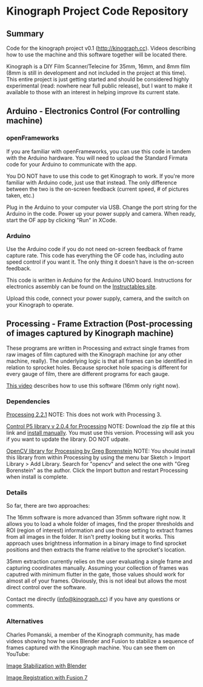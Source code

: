 # Kinograph Project Code Repository

## Summary

Code for the kinograph project v0.1 (http://kinograph.cc). Videos describing how to use the machine and this software together will be located there.

Kinograph is a DIY Film Scanner/Telecine for 35mm, 16mm, and 8mm film (8mm is still in development and not included in the project at this time). This entire project is just getting started and should be considered highly experimental (read: nowhere near full public release), but I want to make it available to those with an interest in helping improve its current state. 

## Arduino - Electronics Control (For controlling machine)

### openFrameworks
If you are familiar with openFrameworks, you can use this code in tandem with the Arduino hardware. You will need to upload the Standard Firmata code for your Arduino to communicate with the app. 

You DO NOT have to use this code to get Kinograph to work. If you're more familiar with Arduino code, just use that instead. The only difference between the two is the on-screen feedback (current speed, # of pictures taken, etc.)

Plug in the Arduino to your computer via USB. Change the port string for the Arduino in the code. Power up your power supply and camera. When ready, start the OF app by clicking "Run" in XCode.

### Arduino
Use the Arduino code if you do not need on-screen feedback of frame capture rate. This code has everything the OF code has, including auto speed control if you want it. The only thing it doesn't have is the on-screen feedback.

This code is written in Arduino for the Arduino UNO board. Instructions for electronics assembly can be found on the [Instructables site](http://www.instructables.com/id/Kinograph-v01-DIY-Film-Scanner/step9/Electronics/).

Upload this code, connect your power supply, camera, and the switch on your Kinograph to operate.

## Processing - Frame Extraction (Post-processing of images captured by Kinograph machine)

These programs are written in Processing and extract single frames from raw images of film captured with the Kinograph machine (or any other machine, really). The underlying logic is that all frames can be identified in relation to sprocket holes. Because sprocket hole spacing is different for every gauge of film, there are different programs for each gauge. 

[This video](https://vimeo.com/134367767) describes how to use this software (16mm only right now).

### Dependencies
[Processing 2.2.1](https://processing.org/download/?processing) NOTE: This does not work with Processing 3.

[Control P5 library v 2.0.4 for Processing](https://code.google.com/p/controlp5/downloads/detail?name=controlP5-2.0.4.zip&can=2&q=) NOTE: Download the zip file at this link and [install manually](https://github.com/processing/processing/wiki/How-to-Install-a-Contributed-Library). You must use this version. Processing will ask you if you want to update the library. DO NOT udpate. 

[OpenCV library for Processing by Greg Borenstein](https://github.com/atduskgreg/opencv-processing) NOTE: You should install this library from within Processing by using the menu bar Sketch > Import Library > Add Library. Search for "opencv" and select the one with "Greg Borenstein" as the author. Click the Import button and restart Processing when install is complete. 

### Details
So far, there are two approaches:

The 16mm software is more advanced than 35mm software right now. It allows you to load a whole folder of images, find the proper thresholds and ROI (region of interest) information and use those setting to extract frames from all images in the folder. It isn't pretty looking but it works. This approach uses brightness information in a binary image to find sprocket positions and then extracts the frame relative to the sprocket's location.

35mm extraction currently relies on the user evaluating a single frame and capturing coordinates manually. Assuming your collection of frames was caputred with minimum flutter in the gate, those values should work for almost all of your frames. Obviously, this is not ideal but allows the most direct control over the software.

Contact me directly (info@kinograph.cc) if you have any questions or comments. 

### Alternatives 
Charles Pomanski, a member of the Kinograph community, has made videos showing how he uses Blender and Fusion to stabilize a sequence of frames captured with the Kinograph machine. You can see them on YouTube:

[Image Stabilization with Blender](https://www.youtube.com/watch?v=Y5o09uRTzdU)

[Image Registration with Fusion 7](https://www.youtube.com/watch?v=EE_T-g8w2Pc)

